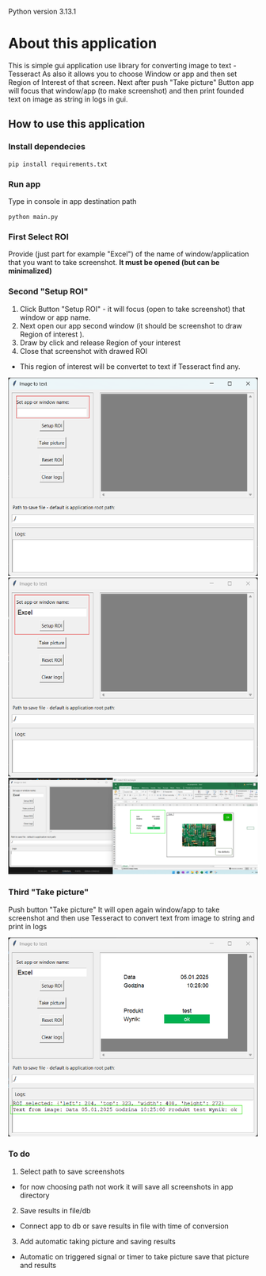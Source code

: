 Python version 3.13.1

# About this application

This is simple gui application use library for converting image to text - Tesseract
As also it allows you to choose Window or app and then set Region of Interest of that screen.
Next after push "Take picture" Button app will focus that window/app (to make screenshot) and
then print founded text on image as string in logs in gui.


## How to use this application

### Install dependecies

```
pip install requirements.txt

```

### Run app

Type in console in app destination path

```
python main.py

```

### First Select ROI

Provide (just part for example "Excel") of the name of window/application that you want to take screenshot.
**It must be opened (but can be minimalized)**

### Second "Setup ROI"

1. Click Button "Setup ROI" - it will focus (open to take screenshot) that window or app name.
2. Next open our app second window (it should be screenshot to draw Region of interest ).
3. Draw by click and release Region of your interest  
4. Close that screenshot with drawed ROI

 - This region of interest will be convertet to text if Tesseract find any.

![Provide app or window name](/picture/pic1.png)
![Click setup ROI](/picture/pic2.png)
![Chose region of interest](/picture/pic3.png)


### Third "Take picture"

Push button "Take picture"
It will open again window/app to take screenshot and then use Tesseract to convert text from image to string and print in logs

![Take picture to convert image for text](/picture/pic4.png)


### To do

1. Select path to save screenshots
  - for now choosing path not work it will save all screenshots in app directory
2. Save results in file/db
  - Connect app to db or save results in file with time of conversion
3. Add automatic taking picture and saving results 
  - Automatic on triggered signal or timer to take picture save that picture and results


